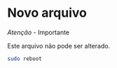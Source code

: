 # Novo arquivo

*Atenção* - Importante

Este arquivo não pode ser alterado.

```bash
sudo reboot
```
